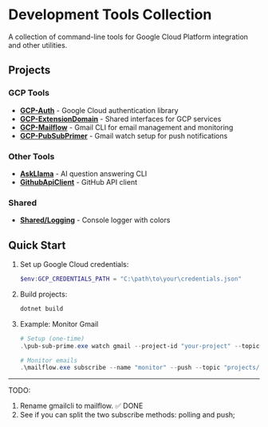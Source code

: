 # Development Tools Collection

A collection of command-line tools for Google Cloud Platform integration and other utilities.

## Projects

### GCP Tools
- **[GCP-Auth](./GCP-Auth/)** - Google Cloud authentication library
- **[GCP-ExtensionDomain](./GCP-ExtensionDomain/)** - Shared interfaces for GCP services
- **[GCP-Mailflow](./GCP-Mailflow/)** - Gmail CLI for email management and monitoring
- **[GCP-PubSubPrimer](./GCP-PubSubPrimer/)** - Gmail watch setup for push notifications

### Other Tools
- **[AskLlama](./AskLlama/)** - AI question answering CLI
- **[GithubApiClient](./GithubApiClient/)** - GitHub API client

### Shared
- **[Shared/Logging](./Shared/Logging/)** - Console logger with colors

## Quick Start

1. Set up Google Cloud credentials:
   ```powershell
   $env:GCP_CREDENTIALS_PATH = "C:\path\to\your\credentials.json"
   ```

2. Build projects:
   ```powershell
   dotnet build
   ```

3. Example: Monitor Gmail
   ```powershell
   # Setup (one-time)
   .\pub-sub-prime.exe watch gmail --project-id "your-project" --topic-id "gmail-notifications"
   
   # Monitor emails
   .\mailflow.exe subscribe --name "monitor" --push --topic "projects/your-project/topics/gmail-notifications"
   ```

---

TODO: 
1. Rename gmailcli to mailflow. ✅ DONE
2. See if you can split the two subscribe methods: polling and push;
